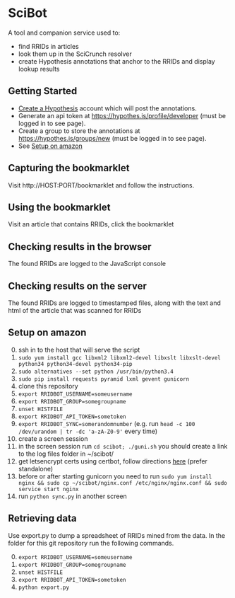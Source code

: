 # SciBot

A tool and companion service used to:

* find RRIDs in articles 
* look them up in the SciCrunch resolver
* create Hypothesis annotations that anchor to the RRIDs and display lookup results

## Getting Started

* [Create a Hypothesis](https://web.hypothes.is/start/) account which will post the annotations.
* Generate an api token at https://hypothes.is/profile/developer (must be logged in to see page).
* Create a group to store the annotations at https://hypothes.is/groups/new (must be logged in to see page).
* See [Setup on amazon](#setup-on-amazon)

## Capturing the bookmarklet

Visit http://HOST:PORT/bookmarklet and follow the instructions.

## Using the bookmarklet

Visit an article that contains RRIDs, click the bookmarklet

## Checking results in the browser

The found RRIDs are logged to the JavaScript console

## Checking results on the server

The found RRIDs are logged to timestamped files, along with the text and html of the article that was scanned for RRIDs

## Setup on amazon

0. ssh in to the host that will serve the script
1. `sudo yum install gcc libxml2 libxml2-devel libxslt libxslt-devel python34 python34-devel python34-pip`
2. `sudo alternatives --set python /usr/bin/python3.4`
3. `sudo pip install requests pyramid lxml gevent gunicorn`
4. clone this repository
6. `export RRIDBOT_USERNAME=someusername`
7. `export RRIDBOT_GROUP=somegroupname`
8. `unset HISTFILE`
9. `export RRIDBOT_API_TOKEN=sometoken`
10. `export RRIDBOT_SYNC=somerandomnumber` (e.g. run `head -c 100 /dev/urandom | tr -dc 'a-zA-Z0-9'` every time)
11. create a screen session
12. in the screen session run `cd scibot; ./guni.sh` you should create a link to the log files folder in ~/scibot/
13. get letsencrypt certs using certbot, follow directions [here](https://certbot.eff.org/docs/using.html) (prefer standalone)
14. before or after starting gunicorn you need to run `sudo yum install nginx && sudo cp ~/scibot/nginx.conf /etc/nginx/nginx.conf && sudo service start nginx`
15. run `python sync.py` in another screen

## Retrieving data

Use export.py to dump a spreadsheet of RRIDs mined from the data.
In the folder for this git repository run the following commands.

0. `export RRIDBOT_USERNAME=someusername`
1. `export RRIDBOT_GROUP=somegroupname`
2. `unset HISTFILE`
3. `export RRIDBOT_API_TOKEN=sometoken`
4. `python export.py`

